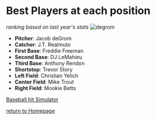 # Best Players at each position
*ranking based on last year's stats*
![degrom](https://user-images.githubusercontent.com/89403889/138191654-62311342-ccef-49c1-9871-f26f7b4443e6.jpg)
- **Pitcher**: Jacob deGrom  
- **Catcher**: J.T. Realmuto
- **First Base**: Freddie Freeman 
- **Second Base**: DJ LeMahieu
- **Third Base**: Anthony Rendon
- **Shortstop**: Trevor Story 
- **Left Field**: Christian Yelich
- **Center Field**: Mike Trout
- **Right Field**: Mookie Betts

[Baseball hit Simulator](https://github.com/Tdneubeck/Midterm-Baseball/blob/main/Baseballprogram.md)

[return to Homepage](https://github.com/Tdneubeck/Midterm-Baseball/blob/main/README.md)
